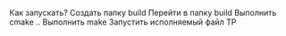Как запускать?
Создать папку build
Перейти в папку build
Выполнить cmake ..
Выполнить make
Запустить исполняемый файл TP

